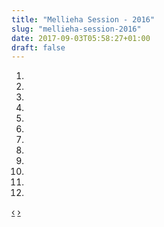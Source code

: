 ```yaml
---
title: "Mellieha Session - 2016"
slug: "mellieha-session-2016"
date: 2017-09-03T05:58:27+01:00
draft: false
---
```


<div id="carousel-bootstrap-12" data-nid="12" class="carousel slide">
   <div class="bullets-control">
      <ol class="carousel-indicators">
         <li data-target="#carousel-bootstrap-12" data-slide-to="0" class="bullet active"></li>
         <li data-target="#carousel-bootstrap-12" data-slide-to="1" class="bullet "></li>
         <li data-target="#carousel-bootstrap-12" data-slide-to="2" class="bullet "></li>
         <li data-target="#carousel-bootstrap-12" data-slide-to="3" class="bullet "></li>
         <li data-target="#carousel-bootstrap-12" data-slide-to="4" class="bullet "></li>
         <li data-target="#carousel-bootstrap-12" data-slide-to="5" class="bullet "></li>
         <li data-target="#carousel-bootstrap-12" data-slide-to="6" class="bullet "></li>
         <li data-target="#carousel-bootstrap-12" data-slide-to="7" class="bullet "></li>
         <li data-target="#carousel-bootstrap-12" data-slide-to="8" class="bullet "></li>
         <li data-target="#carousel-bootstrap-12" data-slide-to="9" class="bullet "></li>
         <li data-target="#carousel-bootstrap-12" data-slide-to="10" class="bullet "></li>
         <li data-target="#carousel-bootstrap-12" data-slide-to="11" class="bullet "></li>
      </ol>
   </div>
   <div class="carousel-inner">
      <div class="item active">
         <img src="/carousel_images/944958_548994671930612_9057998968656071649_n_1.png" alt="" />
      </div>
      <div class="item">
         <img src="/carousel_images/1451334_548994645263948_55315700702954819_n_1.png" alt="" />
      </div>
      <div class="item">
         <img src="/carousel_images/10649483_548995095263903_4706922154292783368_n_0.png" alt="" />
      </div>
      <div class="item">
         <img src="/carousel_images/12509309_548995141930565_7015417537916853582_n.png" alt="" />
      </div>
      <div class="item">
         <img src="/carousel_images/12510386_548995115263901_5275555154031119356_n_0.png" alt="" />
      </div>
      <div class="item">
         <img src="/carousel_images/12523167_548995075263905_5322722682986000885_n_0.png" alt="" />
      </div>
      <div class="item">
         <img src="/carousel_images/12549089_548994535263959_5058807783699851633_n_0.png" alt="" />
      </div>
      <div class="item">
         <img src="/carousel_images/12552936_548994815263931_3174604668585487945_n.png" alt="" />
      </div>
      <div class="item">
         <img src="/carousel_images/12553084_548994648597281_8125138416586990347_n.png" alt="" />
      </div>
      <div class="item">
         <img src="/carousel_images/12658029_557199561110123_3230422654181583849_o.jpg" alt="" />
      </div>
      <div class="item">
         <img src="/carousel_images/12661888_556639644499448_8077082077443327183_n.png" alt="" />
      </div>
      <div class="item">
         <img src="/carousel_images/12716103_559997647496981_8924800006874218088_o.jpg" alt="" />
      </div>
   </div>
   <!-- .carousel-inner -->
   <!--  next and previous controls here
      href values must reference the id for this carousel -->
   <a class="carousel-control left" href="#carousel-bootstrap-12" data-slide="prev">&lsaquo;</a>
   <a class="carousel-control right" href="#carousel-bootstrap-12" data-slide="next">&rsaquo;</a>
</div>